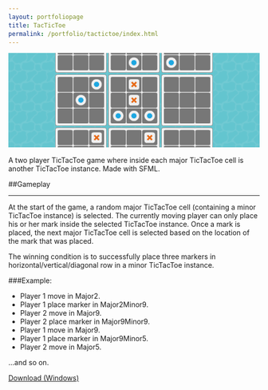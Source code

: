 ```yaml
---
layout: portfoliopage
title: TacTicToe
permalink: /portfolio/tactictoe/index.html
---
```


![TacTicToe](/public/images/tactictoe2.png)

A two player TicTacToe game where inside each major TicTacToe cell is another TicTacToe instance. Made with SFML.

##Gameplay
<hr class="h2line">
At the start of the game, a random major TicTacToe cell (containing a minor TicTacToe instance) is selected. The currently moving player can only place his or her mark inside the selected TicTacToe instance. Once a mark is placed, the next major TicTacToe cell is selected based on the location of the mark that was placed.

The winning condition is to successfully place three markers in horizontal/vertical/diagonal row in a minor TicTacToe instance.

###Example:

* Player 1 move in Major2.
* Player 1 place marker in Major2Minor9.
* Player 2 move in Major9.
* Player 2 place marker in Major9Minor9.
* Player 1 move in Major9.
* Player 1 place marker in Major9Minor5.
* Player 2 move in Major5.

...and so on.

[Download (Windows)](https://dl.dropboxusercontent.com/u/7422512/TacTicToe.zip)
